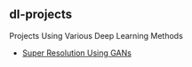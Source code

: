 ## dl-projects
Projects Using Various Deep Learning Methods

- [Super Resolution Using GANs](https://github.com/danieldiamond/dl-projects/tree/master/super-resolution)
